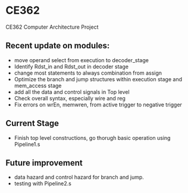 # CE362
CE362 Computer Architecture Project


## Recent update on modules:

* move operand select from execution to decoder_stage
* Identify Rdst_in and Rdst_out in decoder stage
* change most statements to always combination from assign 
* Optimize the branch and jump structures within execution stage and mem_access stage
* add all the data and control signals in Top level
* Check overall syntax, especially wire and reg
* Fix errors on wrEn, memwren, from active trigger to negative trigger

## Current Stage
* Finish top level constructions, go thorugh basic operation using Pipeline1.s
## Future improvement
* data hazard and control hazard for branch and jump.
* testing with Pipeline2.s
